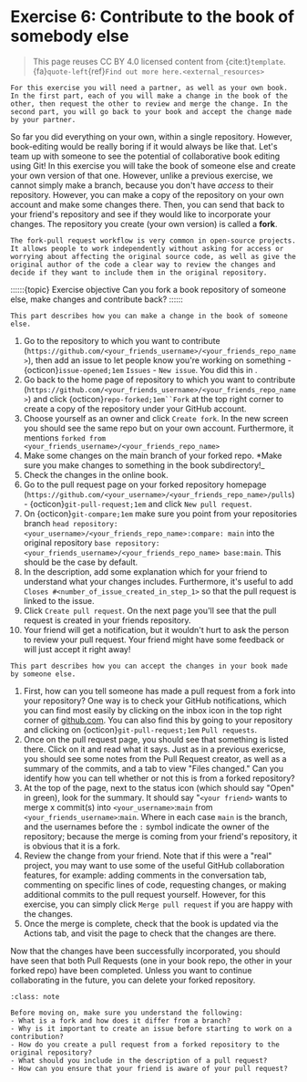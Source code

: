 # Exercise 6: Contribute to the book of somebody else

> This page reuses CC BY 4.0 licensed content from {cite:t}`template`. {fa}`quote-left`{ref}`Find out more here.<external_resources>`

```{tip}
For this exercise you will need a partner, as well as your own book. In the first part, each of you will make a change in the book of the other, then request the other to review and merge the change. In the second part, you will go back to your book and accept the change made by your partner.
```

So far you did everything on your own, within a single repository. However, book-editing would be really boring if it would always be like that. Let's team up with someone to see the potential of collaborative book editing using Git! In this exercise you will take the book of someone else and create your own version of that one. However, unlike a previous exercise, we cannot simply make a branch, because you don't have _access_ to their repository. However, you can make a copy of the repository on your own account and make some changes there. Then, you can send that back to your friend's repository and see if they would like to incorporate your changes. The repository you create (your own version) is called a **fork**.

```{note}
The fork-pull request workflow is very common in open-source projects. It allows people to work independently without asking for access or worrying about affecting the original source code, as well as give the original author of the code a clear way to review the changes and decide if they want to include them in the original repository.
```

::::::{topic} Exercise objective
Can you fork a book repository of someone else, make changes and contribute back?
::::::

```{tip}
This part describes how you can make a change in the book of someone else.
```

1. Go to the repository to which you want to contribute (`https://github.com/<your_friends_username>/<your_friends_repo_name>`), then add an issue to let people know you're working on something - {octicon}`issue-opened;1em` `Issues` - `New issue`. You did this in [](./004.md).
2. Go back to the home page of repository to which you want to contribute (`https://github.com/<your_friends_username>/<your_friends_repo_name>`) and click {octicon}`repo-forked;1em``Fork` at the top right corner to create a copy of the repository under your GitHub account.
3. Choose yourself as an owner and click `Create fork`. In the new screen you should see the same repo but on your own account. Furthermore, it mentions `forked from <your_friends_username>/<your_friends_repo_name>`
4. Make some changes on the main branch of your forked repo. *Make sure you make changes to something in the book subdirectory!_
5. Check the changes in the online book.
6. Go to the pull request page on your forked repository homepage (`https://github.com/<your_username>/<your_friends_repo_name>/pulls`) - {octicon}`git-pull-request;1em` and click `New pull request`.
7. On {octicon}`git-compare;1em` make sure you point from your repositories branch `head repository: <your_username>/<your_friends_repo_name>:compare: main` into the original repository `base repository: <your_friends_username>/<your_friends_repo_name> base:main`. This should be the case by default.
8. In the description, add some explanation which for your friend to understand what your changes includes. Furthermore, it's useful to add `Closes #<number_of_issue_created_in_step_1>` so that the pull request is linked to the issue.
9. Click `Create pull request`. On the next page you'll see that the pull request is created in your friends repository.
10. Your friend will get a notification, but it wouldn't hurt to ask the person to review your pull request. Your friend might have some feedback or will just accept it right away!

```{tip}
This part describes how you can accept the changes in your book made by someone else.
```

1. First, how can you tell someone has made a pull request from a fork into your repository? One way is to check your GitHub notifications, which you can find most easily by clicking on the inbox icon in the top right corner of [github.com](https://github.com). You can also find this by going to your repository and clicking on {octicon}`git-pull-request;1em` `Pull requests`.
2. Once on the pull request page, you should see that something is listed there. Click on it and read what it says. Just as in a previous exericse, you should see some notes from the Pull Request creator, as well as a summary of the commits, and a tab to view "Files changed." Can you identify how you can tell whether or not this is from a forked repository?
3. At the top of the page, next to the status icon (which should say "Open" in green), look for the summary. It should say "`<your friend>` wants to merge x commit(s) into `<your_username>`:`main` from `<your_friends_username>`:`main`. Where in each case `main` is the branch, and the usernames before the `:` symbol indicate the owner of the repository; because the merge is coming from your friend's repository, it is obvious that it is a fork.
4. Review the change from your friend. Note that if this were a "real" project, you may want to use some of the useful GitHub collaboration features, for example: adding comments in the conversation tab, commenting on specific lines of code, requesting changes, or making additional commits to the pull request yourself. However, for this exercise, you can simply click `Merge pull request` if you are happy with the changes.
5. Once the merge is complete, check that the book is updated via the Actions tab, and visit the page to check that the changes are there.

Now that the changes have been successfully incorporated, you should have seen that both Pull Requests (one in your book repo, the other in your forked repo) have been completed. Unless you want to continue collaborating in the future, you can delete your forked repository. 

```{admonition} Check your understanding
:class: note

Before moving on, make sure you understand the following:
- What is a fork and how does it differ from a branch?
- Why is it important to create an issue before starting to work on a contribution?
- How do you create a pull request from a forked repository to the original repository?
- What should you include in the description of a pull request?
- How can you ensure that your friend is aware of your pull request?
```